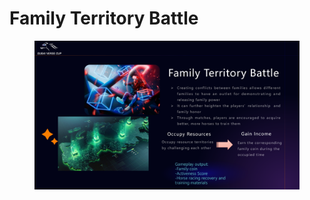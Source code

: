 # Family Territory Battle

<figure><img src="../.gitbook/assets/family territory battle.png" alt=""><figcaption></figcaption></figure>
